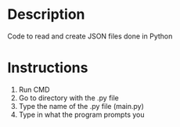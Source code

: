 # Description
Code to read and create JSON files done in Python

# Instructions
1. Run CMD
2. Go to directory with the .py file
3. Type the name of the .py file (main.py)
4. Type in what the program prompts you
